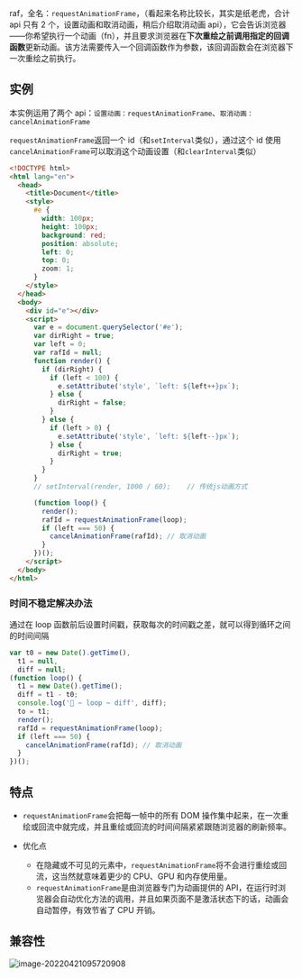 raf，全名：`requestAnimationFrame`，（看起来名称比较长，其实是纸老虎，合计 api 只有 2 个，设置动画和取消动画，稍后介绍取消动画 api），它会告诉浏览器——你希望执行一个动画（fn），并且要求浏览器在**下次重绘之前调用指定的回调函数**更新动画。该方法需要传入一个回调函数作为参数，该回调函数会在浏览器下一次重绘之前执行。

## 实例

本实例运用了两个 api：`设置动画：requestAnimationFrame`、`取消动画：cancelAnimationFrame`

`requestAnimationFrame`返回一个 id（和`setInterval`类似），通过这个 id 使用`cancelAnimationFrame`可以取消这个动画设置（和`clearInterval`类似）

```html
<!DOCTYPE html>
<html lang="en">
  <head>
    <title>Document</title>
    <style>
      #e {
        width: 100px;
        height: 100px;
        background: red;
        position: absolute;
        left: 0;
        top: 0;
        zoom: 1;
      }
    </style>
  </head>
  <body>
    <div id="e"></div>
    <script>
      var e = document.querySelector('#e');
      var dirRight = true;
      var left = 0;
      var rafId = null;
      function render() {
        if (dirRight) {
          if (left < 100) {
            e.setAttribute('style', `left: ${left++}px`);
          } else {
            dirRight = false;
          }
        } else {
          if (left > 0) {
            e.setAttribute('style', `left: ${left--}px`);
          } else {
            dirRight = true;
          }
        }
      }
      // setInterval(render, 1000 / 60);	// 传统js动画方式

      (function loop() {
        render();
        rafId = requestAnimationFrame(loop);
        if (left === 50) {
          cancelAnimationFrame(rafId); // 取消动画
        }
      })();
    </script>
  </body>
</html>
```

### 时间不稳定解决办法

通过在 loop 函数前后设置时间戳，获取每次的时间戳之差，就可以得到循环之间的时间间隔

```js
var t0 = new Date().getTime(),
  t1 = null,
  diff = null;
(function loop() {
  t1 = new Date().getTime();
  diff = t1 - t0;
  console.log('🚀 ~ loop ~ diff', diff);
  to = t1;
  render();
  rafId = requestAnimationFrame(loop);
  if (left === 50) {
    cancelAnimationFrame(rafId); // 取消动画
  }
})();
```

## 特点

- `requestAnimationFrame`会把每一帧中的所有 DOM 操作集中起来，在一次重绘或回流中就完成，并且重绘或回流的时间间隔紧紧跟随浏览器的刷新频率。

- 优化点

  - 在隐藏或不可见的元素中，`requestAnimationFrame`将不会进行重绘或回流，这当然就意味着更少的 CPU、GPU 和内存使用量。
  - `requestAnimationFrame`是由浏览器专门为动画提供的 API，在运行时浏览器会自动优化方法的调用，并且如果页面不是激活状态下的话，动画会自动暂停，有效节省了 CPU 开销。

## 兼容性

![image-20220421095720908](https://gitee.com/sjy666666/image-host/raw/master/img/image-20220421095720908.png)
